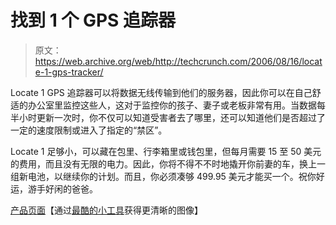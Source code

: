 # 找到 1 个 GPS 追踪器

> 原文：<https://web.archive.org/web/http://techcrunch.com/2006/08/16/locate-1-gps-tracker/>

Locate 1 GPS 追踪器可以将数据无线传输到他们的服务器，因此你可以在自己舒适的办公室里监控这些人，这对于监控你的孩子、妻子或老板非常有用。当数据每半小时更新一次时，你不仅可以知道受害者去了哪里，还可以知道他们是否超过了一定的速度限制或进入了指定的“禁区”。

Locate 1 足够小，可以藏在包里、行李箱里或钱包里，但每月需要 15 至 50 美元的费用，而且没有无限的电力。因此，你将不得不不时地撬开你前妻的车，换上一组新电池，以继续你的计划。而且，你必须凑够 499.95 美元才能买一个。祝你好运，游手好闲的爸爸。

[产品页面](https://web.archive.org/web/20220810004651/http://www.sharperimage.com/us/en/catalog/productdetails/sku__MT200)【通过[最酷的小工具](https://web.archive.org/web/20220810004651/http://www.coolest-gadgets.com/20060816/track-your-kids-with-locate-1-gps/)获得更清晰的图像】